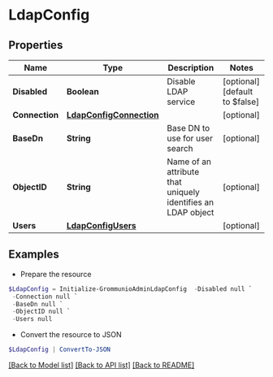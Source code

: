 # LdapConfig
## Properties

Name | Type | Description | Notes
------------ | ------------- | ------------- | -------------
**Disabled** | **Boolean** | Disable LDAP service | [optional] [default to $false]
**Connection** | [**LdapConfigConnection**](LdapConfigConnection.md) |  | [optional] 
**BaseDn** | **String** | Base DN to use for user search | [optional] 
**ObjectID** | **String** | Name of an attribute that uniquely identifies an LDAP object | [optional] 
**Users** | [**LdapConfigUsers**](LdapConfigUsers.md) |  | [optional] 

## Examples

- Prepare the resource
```powershell
$LdapConfig = Initialize-GrommunioAdminLdapConfig  -Disabled null `
 -Connection null `
 -BaseDn null `
 -ObjectID null `
 -Users null
```

- Convert the resource to JSON
```powershell
$LdapConfig | ConvertTo-JSON
```

[[Back to Model list]](../README.md#documentation-for-models) [[Back to API list]](../README.md#documentation-for-api-endpoints) [[Back to README]](../README.md)

